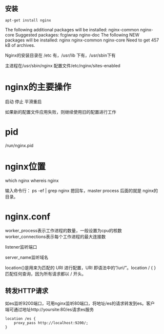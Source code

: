 ## 安装

```bash
apt-get install nginx
```

The following additional packages will be installed:
  nginx-common nginx-core
Suggested packages:
  fcgiwrap nginx-doc
The following NEW packages will be installed:
  nginx nginx-common nginx-core
Need to get 457 kB of archives.


Nginx的安装目录在 /etc 有，/usr/lib 下有，/usr/sbin下有

主进程在/usr/sbin/nginx
配置文件/etc/nginx/sites-enabled

# nginx的主要操作
启动 停止 平滑重启

如果新的配置文件应用失败，则继续使用旧的配置进行工作

# pid
/run/nginx.pid

# nginx位置
which nginx
whereis nginx

输入命令行： ps -ef | grep nginx 
摁回车，master process 后面的就是 nginx的目录。

# nginx.conf

worker_process表示工作进程的数量，一般设置为cpu的核数
worker_connections表示每个工作进程的最大连接数

listener监听端口

server_name监听域名

location{}是用来为匹配的 URI 进行配置，URI 即语法中的“/uri/”。location  / { }匹配任何查询，因为所有请求都以 / 开头。

## 转发HTTP请求

如es监听9200端口，可用nginx监听80端口，将地址/es的请求转发到es。客户端可通过地址http://yoursite:80/es请求es服务

```
location /es {
    proxy_pass http://localhost:9200/;
}

```

